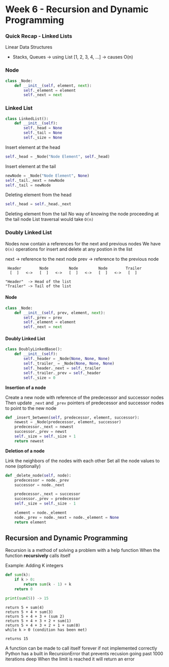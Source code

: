 # Week 6 - Recursion and Dynamic Programming

### Quick Recap - Linked Lists

Linear Data Structures

- Stacks, Queues -> using List [1, 2, 3, 4, ...] -> causes O(n)

### Node

```python
class _Node:
    def __init__(self, element, next):
        self._element = element
        self._next = next
```

### Linked List

```python
class LinkedList():
    def __init__(self):
        self._head = None
        self._tail = None
        self._size = None
```

Insert element at the head

```python
self._head = _Node("Node Element", self._head)
```

Insert element at the tail

```python
newNode = _Node("Node Element", None)
self._tail._next = newNode
self._tail = newNode
```

Deleting element from the head

```python
self._head = self._head._next
```

Deleting element from the tail
No way of knowing the node proceeding at the tail node
List traversal would take `O(n)`

### Doubly Linked List

Nodes now contain a references for the next and previous nodes
We have `O(n)` operations for insert and delete at any postion in the list

next -> reference to the next node
prev -> reference to the previous node

```
 Header        Node         Node         Node        Trailer
  [  ]   <->   [  ]   <->   [  ]   <->   [  ]   <->   [  ]

"Header"  -> Head of the list
"Trailer" -> Tail of the list
```

#### Node

```python
class _Node:
    def __init__(self, prev, element, next):
        self._prev = prev
        self._element = element
        self._next = next
```

#### Doubly Linked List

```python
class DoublyLinkedBase():
    def __init__(self):
        self._header = _Node(None, None, None)
        self._trailer_ = _Node(None, None, None)
        self._header._next = self._trailer
        self._trailer._prev = self._header
        self._size = 0
```

**Insertion of a node**

Create a new node with reference of the predecessor and successor nodes
Then update `_next` and `_prev` pointers of predecessor and successor nodes to point to the new node

```python
def _insert_between(self, predecessor, element, successor):
    newest = _Node(predecessor, element, successor)
    predecessor._next = newest
    successor._prev = newst
    self._size = self._size + 1
    return newest
```

**Deletion of a node**

Link the neighbors of the nodes with each other
Set all the node values to none (optionally)

```python
def _delete_node(self, node):
    predecessor = node._prev
    successor = node._next

    predecessor._next = successor
    successor._prev = predecessor
    self._size = self._size - 1

    element = node._element
    node._prev = node._next = node._element = None
    return element
```

## Recursion and Dynamic Programming

Recursion is a method of solving a problem with a help function
When the function **recursively** calls itself

Example: Adding K integers

```python
def sum(k):
    if k > 0:
        return sum(k - 1) + k
    return 0

print(sum(5)) -> 15
```

```
return 5 + sum(4)
return 5 + 4 + sum(3)
return 5 + 4 + 3 + (sum 2)
return 5 + 4 + 3 + 2 + sum(1)
return 5 + 4 + 3 + 2 + 1 + sum(0)
while k > 0 (condition has been met)

returns 15
```

A function can be made to call itself forever if not implemented correctly
Python has a built in RecursionError that prevents recusion going past 1000 iterations deep
When the limit is reached it will return an error
